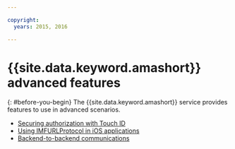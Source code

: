 ```yaml
---

copyright:
  years: 2015, 2016

---
```


# {{site.data.keyword.amashort}} advanced features
{: #before-you-begin}
The {{site.data.keyword.amashort}} service provides features to use in advanced scenarios.
* [Securing authorization with Touch ID](advanced-topics-touchid.html)
* [Using IMFURLProtocol in iOS applications](advanced-topics-IMFURLProtocol.html)
* [Backend-to-backend communications](advanced-topics-oauthsdk.html)
